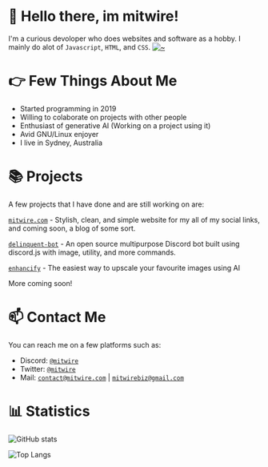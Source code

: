 # 👋 Hello there, im mitwire! 
I'm a curious devoloper who does websites and software as a hobby. I mainly do alot of `Javascript`, `HTML`, and `CSS`. 
[![~](https://spotify-github-profile.vercel.app/api/view?uid=gsrim9cqizslza8dz1wv21h07&cover_image=true&theme=novatorem&bar_color_cover=truedefault&show_offline=false&background_color=121212&interchange=false)](https://github.com/kittinan/spotify-github-profile)
# 👉 Few Things About Me
+ Started programming in 2019
+ Willing to colaborate on projects with other people
+ Enthusiast of generative AI (Working on a project using it)
+ Avid GNU/Linux enjoyer
+ I live in Sydney, Australia
# 📚 Projects
A few projects that I have done and are still working on are:

[`mitwire.com`](https://github.com/mitwire/mitwire.com) - Stylish, clean, and simple website for my all of my social links, and coming soon, a blog of some sort.

[`delinquent-bot`](https://github.com/mitwire/delinquent-bot) - An open source multipurpose Discord bot built using discord.js with image, utility, and more commands.

[`enhancify`](https://github.com/mitwire/enhancify) - The easiest way to upscale your favourite images using AI

More coming soon!


# 📫 Contact Me
You can reach me on a few platforms such as:
- Discord: [`@mitwire`](https://discordapp.com/users/629358391877435412)
- Twitter: [`@mitwire`](https://twitter.com/mitwire)
- Mail: [`contact@mitwire.com`](mailto:contact@mitwire.com) | [`mitwirebiz@gmail.com`](mailto:mitwirebiz@gmail.com)

# 📊 Statistics
![GitHub stats](https://github-readme-stats.vercel.app/api?username=mitwire&show_icons=true&theme=radical)

 ![Top Langs](https://github-readme-stats.vercel.app/api/top-langs/?username=mitwire&theme=radical)
 
 <img src="https://komarev.com/ghpvc/?username=mitwire" alt="" align="center" />




